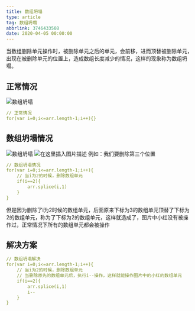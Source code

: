 ```yaml
---
title: 数组坍塌
type: article
tag: 数组坍塌
abbrlink: 3746433508
date: 2020-04-05 00:00:00
---
```



当数组删除单元操作时，被删除单元之后的单元，会前移，进而顶替被删除单元，出现在被删除单元的位置上，造成数组长度减少的情况，这样的现象称为数组坍塌。
## 正常情况
![数组坍塌](20200405185418787.png)
```yaml
// 正常情况
for(var i=0;i<=arr.length-1;i++){}
```
## 数组坍塌情况
![数组坍塌](20200405190549836.png)
![在这里插入图片描述](20200405190605908.png)
例如：我们要删除第三个位置
```yaml
// 数组坍塌情况
for(var i=0;i<=arr.length-1;i++){
	// 当i为2的时候，删除数组单元
	if(i==2){
		arr.splice(i,1)
	}
}
```
但是因为删除了i为2时候的数组单元，后面原来下标为3的数组单元顶替了下标为2的数组单元，称为了下标为2的数组单元，这样就造成了，图片中小红没有被操作过，正常情况下所有的数组单元都会被操作
## 解决方案
```yaml
// 数组坍塌解决
for(var i=0;i<=arr.length-1;i++){
	// 当i为2的时候，删除数组单元
	// 当删除原先的数组单元后，执行i--操作，这样就能操作图片中的小红的数组单元
	if(i==2){
		arr.splice(i,1)
		i--
	}
}
```

